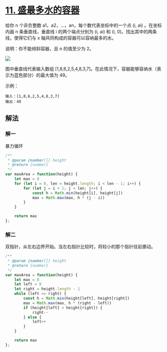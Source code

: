 # [11. 盛最多水的容器](https://leetcode-cn.com/problems/container-with-most-water/)
给你 n 个非负整数 a1，a2，...，an，每个数代表坐标中的一个点 (i, ai) 。在坐标内画 n 条垂直线，垂直线 i 的两个端点分别为 (i, ai) 和 (i, 0)。找出其中的两条线，使得它们与 x 轴共同构成的容器可以容纳最多的水。

说明：你不能倾斜容器，且 n 的值至少为 2。

![](https://aliyun-lc-upload.oss-cn-hangzhou.aliyuncs.com/aliyun-lc-upload/uploads/2018/07/25/question_11.jpg)

图中垂直线代表输入数组 [1,8,6,2,5,4,8,3,7]。在此情况下，容器能够容纳水（表示为蓝色部分）的最大值为 49。

示例：
```
输入：[1,8,6,2,5,4,8,3,7]
输出：49
```
## 解法
### 解一
暴力循环
```js
/**
 * @param {number[]} height
 * @return {number}
 */
var maxArea = function(height) {
    let max = 0
    for (let i = 0, len = height.length; i < len - 1; i++) {
        for (let j = i + 1; j < len; j++) {
            const h = Math.min(height[i], height[j])
            max = Math.max(max, h * (j - i))
        }
    }

    return max
};
```
### 解二
双指针，从左右边界开始。当左右指针比较时，将较小的那个指针往前挪动。
```js
/**
 * @param {number[]} height
 * @return {number}
 */
var maxArea = function(height) {
    let max = 0
    let left = 0
    let right = height.length - 1
    while (left <= right) {
        const h = Math.min(height[left], height[right])
        max = Math.max(max, h * (right - left))
        if (height[left] > height[right]) {
            right--
        } else {
            left++
        }
    }

    return max
};
```
